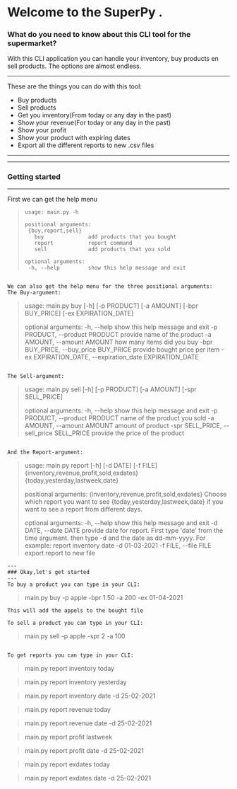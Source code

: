 # Welcome to the SuperPy .

### What do you need to know about this CLI tool for the supermarket?

With this CLI application you can handle your inventory, buy products en sell products.
The options are almost endless. 

* * *

These are the things you can do with this tool:

- Buy products
- Sell products
- Get you inventory(From today or any day in the past)
- Show your revenue(For today or any day in the past)
- Show your profit
- Show your product with expiring dates
- Export all the different reports to new .csv files

* * *

---
### Getting started
---
First we can get the help menu
>```
>usage: main.py -h 
>
>positional arguments:
>  {buy,report,sell}
>    buy              add products that you bought
>    report           report command
>    sell             add products that you sold
>
>optional arguments:
>  -h, --help         show this help message and exit
```

We can also get the help menu for the three positional arguments:
The Buy-argument:
```
>usage: main.py buy [-h] [-p PRODUCT] [-a AMOUNT] [-bpr BUY_PRICE] [-ex EXPIRATION_DATE]
>
>optional arguments:
>  -h, --help            show this help message and exit
>  -p PRODUCT, --product PRODUCT
>                        provide name of the product
>  -a AMOUNT, --amount AMOUNT
>                        how many items did you buy
>  -bpr BUY_PRICE, --buy_price BUY_PRICE
>                        provide bought price per item
>  -ex EXPIRATION_DATE, --expiration_date EXPIRATION_DATE
```

The Sell-argument:
```
>usage: main.py sell [-h] [-p PRODUCT] [-a AMOUNT] [-spr SELL_PRICE]
>
>optional arguments:
>  -h, --help            show this help message and exit
>  -p PRODUCT, --product PRODUCT
>                        name of the product you sold
>  -a AMOUNT, --amount AMOUNT
>                        amount of product
>  -spr SELL_PRICE, --sell_price SELL_PRICE
>                        provide the price of the product
```

And the Report-argument:
```
>usage: main.py report [-h] [-d DATE] [-f FILE]
>                      {inventory,revenue,profit,sold,exdates} {today,yesterday,lastweek,date}
>
>positional arguments:
>  {inventory,revenue,profit,sold,exdates}
>                        Choose which report you want to see
>  {today,yesterday,lastweek,date}
>                        if you want to see a report from different days.
>
>optional arguments:
>  -h, --help            show this help message and exit
>  -d DATE, --date DATE  provide date for report. First type 'date' from the time argument. then type -d and the
>                        date as dd-mm-yyyy. For example: report inventory date -d 01-03-2021
>  -f FILE, --file FILE  export report to new file
```
---
### Okay,let's get started 
---
To buy a product you can type in your CLI:
```
> main.py buy -p apple -bpr 1.50 -a 200 -ex 01-04-2021
```
This will add the appels to the bought file

To sell a product you can type in your CLI:
```
> main.py sell -p apple -spr 2 -a 100 
```

To get reports you can type in your CLI:
```
> main.py report inventory today

> main.py report inventory yesterday

> main.py report inventory date -d 25-02-2021

> main.py report revenue today

> main.py report revenue date -d 25-02-2021

> main.py report profit lastweek

> main.py report profit date -d 25-02-2021

> main.py report exdates today

> main.py report exdates date -d 25-02-2021

```